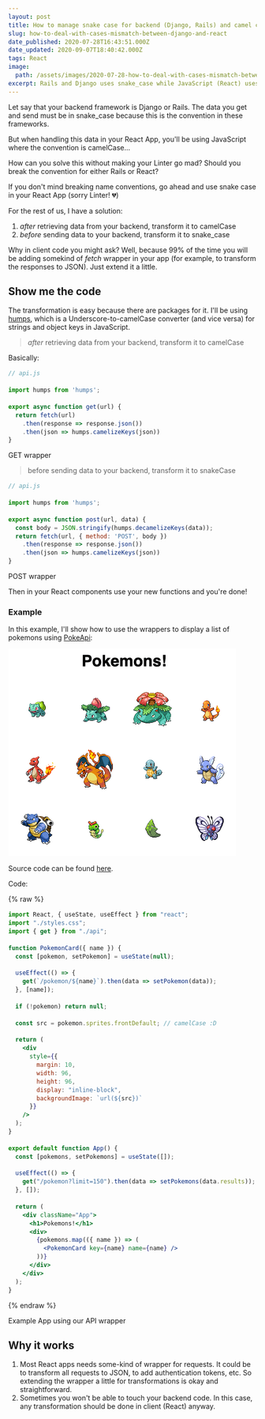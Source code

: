 ```yaml
---
layout: post
title: How to manage snake case for backend (Django, Rails) and camel case for React?
slug: how-to-deal-with-cases-mismatch-between-django-and-react
date_published: 2020-07-28T16:43:51.000Z
date_updated: 2020-09-07T18:40:42.000Z
tags: React
image:
  path: /assets/images/2020-07-28-how-to-deal-with-cases-mismatch-between-django-and-react/cover.png
excerpt: Rails and Django uses snake_case while JavaScript (React) uses camelCase. In this post, we use a simple solution to deal with it.
---
```


Let say that your backend framework is Django or Rails. The data you get and send must be in snake_case because this is the convention in these frameworks.

But when handling this data in your React App, you'll be using JavaScript where the convention is camelCase...

How can you solve this without making your Linter go mad? Should you break the convention for either Rails or React?

If you don't mind breaking name conventions, go ahead and use snake case in your React App (sorry Linter! 💔)

For the rest of us, I have a solution:

1. *after* retrieving data from your backend, transform it to camelCase
2. *before* sending data to your backend, transform it to snake_case

Why in client code you might ask? Well, because 99% of the time you will be adding somekind of *fetch* wrapper in your app (for example, to transform the responses to JSON). Just extend it a little.

## Show me the code

The transformation is easy because there are packages for it. I'll be using [humps](https://www.npmjs.com/package/humps), which is a Underscore-to-camelCase converter (and vice versa) for strings and object keys in JavaScript.

> *after* retrieving data from your backend, transform it to camelCase

Basically:

```js
// api.js

import humps from 'humps';

export async function get(url) {
  return fetch(url)
    .then(response => response.json())
    .then(json => humps.camelizeKeys(json))
}
```

<figcaption>GET wrapper</figcaption>

> before sending data to your backend, transform it to snakeCase

```js
// api.js

import humps from 'humps';

export async function post(url, data) {
  const body = JSON.stringify(humps.decamelizeKeys(data));
  return fetch(url, { method: 'POST', body })
    .then(response => response.json())
    .then(json => humps.camelizeKeys(json))
}
```

<figcaption>POST wrapper</figcaption>

Then in your React components use your new functions and you're done!

### Example

In this example, I'll show how to use the wrappers to display a list of pokemons using [PokeApi](https://pokeapi.co/docs/v2):

![Demo](/assets/images/2020-07-28-how-to-deal-with-cases-mismatch-between-django-and-react/demo.png)

<figcaption>Source code can be found <a href="https://codesandbox.io/s/distracted-wilbur-zr914?file=/src/App.js" target="_blank">here</a>.</figcaption>

Code:

{% raw %}
```jsx
import React, { useState, useEffect } from "react";
import "./styles.css";
import { get } from "./api";

function PokemonCard({ name }) {
  const [pokemon, setPokemon] = useState(null);

  useEffect(() => {
    get(`/pokemon/${name}`).then(data => setPokemon(data));
  }, [name]);

  if (!pokemon) return null;

  const src = pokemon.sprites.frontDefault; // camelCase :D

  return (
    <div
      style={{
        margin: 10,
        width: 96,
        height: 96,
        display: "inline-block",
        backgroundImage: `url(${src})`
      }}
    />
  );
}

export default function App() {
  const [pokemons, setPokemons] = useState([]);

  useEffect(() => {
    get("/pokemon?limit=150").then(data => setPokemons(data.results));
  }, []);

  return (
    <div className="App">
      <h1>Pokemons!</h1>
      <div>
        {pokemons.map(({ name }) => (
          <PokemonCard key={name} name={name} />
        ))}
      </div>
    </div>
  );
}
```
{% endraw %}

<figcaption>Example App using our API wrapper</figcaption>

## Why it works

1. Most React apps needs some-kind of wrapper for requests. It could be to transform all requests to JSON, to add authentication tokens, etc. So extending the wrapper a little for transformations is okay and straightforward.
2. Sometimes you won't be able to touch your backend code. In this case, any transformation should be done in client (React) anyway.
